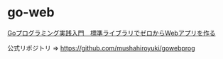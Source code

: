# go-web
[Goプログラミング実践入門　標準ライブラリでゼロからWebアプリを作る](www.amazon.co.jp/dp/B06XKPNVWV)

公式リポジトリ => https://github.com/mushahiroyuki/gowebprog
